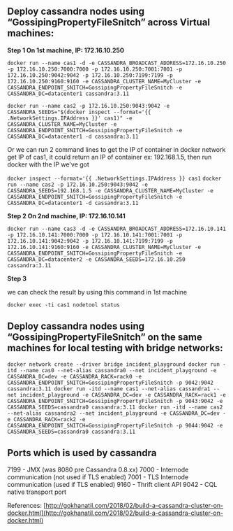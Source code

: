 ## Deploy cassandra nodes using “GossipingPropertyFileSnitch” across Virtual machines:


**Step 1 On 1st machine, IP: 172.16.10.250**

`docker run --name cas1 -d -e CASSANDRA_BROADCAST_ADDRESS=172.16.10.250 -p 172.16.10.250:7000:7000 -p 172.16.10.250:7001:7001 -p 172.16.10.250:9042:9042 -p 172.16.10.250:7199:7199 -p 172.16.10.250:9160:9160 -e CASSANDRA_CLUSTER_NAME=MyCluster -e CASSANDRA_ENDPOINT_SNITCH=GossipingPropertyFileSnitch -e CASSANDRA_DC=datacenter1 cassandra:3.11`

`docker run --name cas2 -p 172.16.10.250:9043:9042 -e CASSANDRA_SEEDS="$(docker inspect --format='{{ .NetworkSettings.IPAddress }}' cas1)" -e CASSANDRA_CLUSTER_NAME=MyCluster -e CASSANDRA_ENDPOINT_SNITCH=GossipingPropertyFileSnitch -e CASSANDRA_DC=datacenter1 -d cassandra:3.11`

Or we can run 2 command lines to get the IP of container in docker network
get IP of cas1, it could return an IP of container ex: 192.168.1.5, then run docker with the IP we've got

`docker inspect --format='{{ .NetworkSettings.IPAddress }} cas1` 
`docker run --name cas2 -p 172.16.10.250:9043:9042 -e CASSANDRA_SEEDS=192.168.1.5 -e CASSANDRA_CLUSTER_NAME=MyCluster -e CASSANDRA_ENDPOINT_SNITCH=GossipingPropertyFileSnitch -e CASSANDRA_DC=datacenter1 -d cassandra:3.11`

**Step 2 On 2nd machine, IP: 172.16.10.141**

`docker run --name cas3 -d -e CASSANDRA_BROADCAST_ADDRESS=172.16.10.141 -p 172.16.10.141:7000:7000 -p 172.16.10.141:7001:7001 -p 172.16.10.141:9042:9042 -p 172.16.10.141:7199:7199 -p 172.16.10.141:9160:9160 -e CASSANDRA_CLUSTER_NAME=MyCluster -e CASSANDRA_ENDPOINT_SNITCH=GossipingPropertyFileSnitch -e CASSANDRA_DC=datacenter2 -e CASSANDRA_SEEDS=172.16.10.250 cassandra:3.11`

**Step 3**

we can check the result by using this command in 1st machine 

`docker exec -ti cas1 nodetool status`

## Deploy cassandra nodes using “GossipingPropertyFileSnitch” on the same machines for local testing with bridge networks:

`docker network create --driver bridge incident_playground
docker run -itd --name cas0 --net-alias cassandra0 --net incident_playground -e CASSANDRA_DC=dev -e CASSANDRA_RACK=rack0 -e CASSANDRA_ENDPOINT_SNITCH=GossipingPropertyFileSnitch -p 9042:9042 cassandra:3.11
docker run -itd --name cas1 --net-alias cassandra1 --net incident_playground -e CASSANDRA_DC=dev -e CASSANDRA_RACK=rack1 -e CASSANDRA_ENDPOINT_SNITCH=GossipingPropertyFileSnitch -p 9043:9042 -e CASSANDRA_SEEDS=cassandra0 cassandra:3.11
docker run -itd --name cas2 --net-alias cassandra2 --net incident_playground -e CASSANDRA_DC=dev -e CASSANDRA_RACK=rack2 -e CASSANDRA_ENDPOINT_SNITCH=GossipingPropertyFileSnitch -p 9044:9042 -e CASSANDRA_SEEDS=cassandra0 cassandra:3.11`

## Ports which is used by cassandra
7199 - JMX (was 8080 pre Cassandra 0.8.xx)
7000 - Internode communication (not used if TLS enabled)
7001 - TLS Internode communication (used if TLS enabled)
9160 - Thrift client API
9042 - CQL native transport port

References:
[http://gokhanatil.com/2018/02/build-a-cassandra-cluster-on-docker.html](http://gokhanatil.com/2018/02/build-a-cassandra-cluster-on-docker.html)
